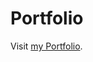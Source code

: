 # Portfolio 
<p>Visit <a href="https://adamjamestorres.pages.dev/" target="_blank"> my Portfolio</a>.</p>
